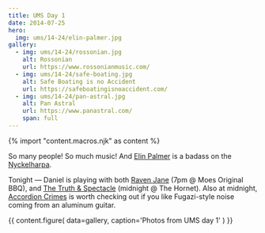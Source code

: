 ```yaml
---
title: UMS Day 1
date: 2014-07-25
hero:
  img: ums/14-24/elin-palmer.jpg
gallery:
  - img: ums/14-24/rossonian.jpg
    alt: Rossonian
    url: https://www.rossonianmusic.com/
  - img: ums/14-24/safe-boating.jpg
    alt: Safe Boating is no Accident
    url: https://safeboatingisnoaccident.com/
  - img: ums/14-24/pan-astral.jpg
    alt: Pan Astral
    url: https://www.panastral.com/
    span: full
---
```

{% import "content.macros.njk" as content %}

So many people! So much music!
And [Elin Palmer](https://elinpalmer.com/) is a badass on the
[Nyckelharpa](https://en.wikipedia.org/wiki/Nyckelharpa).

Tonight — Daniel is playing with both
[Raven Jane](https://www.ravenjane.com/) (7pm @ Moes Original BBQ),
and [The Truth & Spectacle](https://thetruthandspectacle.com/)
(midnight @ The Hornet).
Also at midnight,
[Accordion Crimes](https://accordion-crimes.blogspot.com/)
is worth checking out
if you like Fugazi-style noise
coming from an aluminum guitar.

{{ content.figure(
  data=gallery,
  caption='Photos from UMS day 1'
) }}
